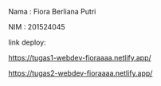 Nama : Fiora Berliana Putri

NIM : 201524045

link deploy:

https://tugas1-webdev-fioraaaa.netlify.app/

https://tugas2-webdev-fioraaaa.netlify.app/
